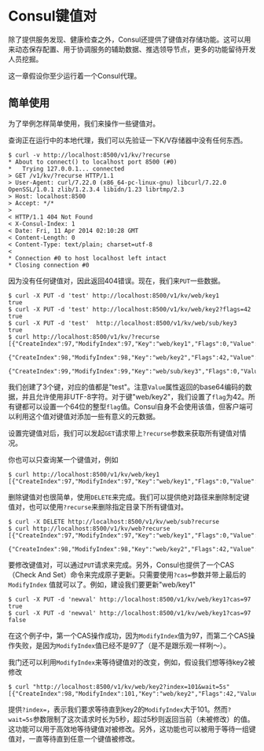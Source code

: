 # Consul键值对

除了提供服务发现、健康检查之外，Consul还提供了键值对存储功能。这可以用来动态保存配置、用于协调服务的辅助数据、推选领导节点，更多的功能留待开发人员挖掘。

这一章假设你至少运行着一个Consul代理。

## 简单使用

为了举例怎样简单使用，我们来操作一些键值对。

查询正在运行中的本地代理，我们可以先验证一下K/V存储器中没有任何东西。

```
$ curl -v http://localhost:8500/v1/kv/?recurse
* About to connect() to localhost port 8500 (#0)
*   Trying 127.0.0.1... connected
> GET /v1/kv/?recurse HTTP/1.1
> User-Agent: curl/7.22.0 (x86_64-pc-linux-gnu) libcurl/7.22.0 OpenSSL/1.0.1 zlib/1.2.3.4 libidn/1.23 librtmp/2.3
> Host: localhost:8500
> Accept: */*
>
< HTTP/1.1 404 Not Found
< X-Consul-Index: 1
< Date: Fri, 11 Apr 2014 02:10:28 GMT
< Content-Length: 0
< Content-Type: text/plain; charset=utf-8
<
* Connection #0 to host localhost left intact
* Closing connection #0
```

因为没有任何键值对，因此返回404错误。现在，我们来`PUT`一些数据。

```
$ curl -X PUT -d 'test' http://localhost:8500/v1/kv/web/key1
true
$ curl -X PUT -d 'test' http://localhost:8500/v1/kv/web/key2?flags=42
true
$ curl -X PUT -d 'test'  http://localhost:8500/v1/kv/web/sub/key3
true
$ curl http://localhost:8500/v1/kv/?recurse
[{"CreateIndex":97,"ModifyIndex":97,"Key":"web/key1","Flags":0,"Value":"dGVzdA=="},
 {"CreateIndex":98,"ModifyIndex":98,"Key":"web/key2","Flags":42,"Value":"dGVzdA=="},
 {"CreateIndex":99,"ModifyIndex":99,"Key":"web/sub/key3","Flags":0,"Value":"dGVzdA=="}]
```

我们创建了3个键，对应的值都是"test"。注意`Value`属性返回的base64编码的数据，并且允许使用非UTF-8字符。对于键"web/key2"，我们设置了`flag`为42。所有键都可以设置一个64位的整型`flag`值。Consul自身不会使用该值，但客户端可以利用这个值对键值对添加一些有意义的元数据。

设置完键值对后，我们可以发起`GET`请求带上`?recurse`参数来获取所有键值对情况。

你也可以只查询某一个键值对，例如

```
$ curl http://localhost:8500/v1/kv/web/key1
[{"CreateIndex":97,"ModifyIndex":97,"Key":"web/key1","Flags":0,"Value":"dGVzdA=="}]
```

删除键值对也很简单，使用`DELETE`来完成。我们可以提供绝对路径来删除制定键值对，也可以使用`?recurse`来删除指定目录下所有键值对。

```
$ curl -X DELETE http://localhost:8500/v1/kv/web/sub?recurse
$ curl http://localhost:8500/v1/kv/web?recurse
[{"CreateIndex":97,"ModifyIndex":97,"Key":"web/key1","Flags":0,"Value":"dGVzdA=="},
 {"CreateIndex":98,"ModifyIndex":98,"Key":"web/key2","Flags":42,"Value":"dGVzdA=="}]
```

要修改键值对，可以通过`PUT`请求来完成。另外，Consul也提供了一个CAS（Check And Set）命令来完成原子更新。只需要使用`?cas=`参数并带上最后的`ModifyIndex`	值就可以了。例如，建设我们要更新"web/key1"

```
$ curl -X PUT -d 'newval' http://localhost:8500/v1/kv/web/key1?cas=97
true
$ curl -X PUT -d 'newval' http://localhost:8500/v1/kv/web/key1?cas=97
false
```

在这个例子中，第一个CAS操作成功，因为`ModifyIndex`值为97，而第二个CAS操作失败，是因为`ModifyIndex`值已经不是97了（是不是跟乐观一样咧～）。

我门还可以利用`ModifyIndex`来等待键值对的改变，例如，假设我们想等待key2被修改

```
$ curl "http://localhost:8500/v1/kv/web/key2?index=101&wait=5s"
[{"CreateIndex":98,"ModifyIndex":101,"Key":"web/key2","Flags":42,"Value":"dGVzdA=="}]
```

提供`?index=`，表示我们要求等待直到key2的`ModifyIndex`大于101。然而`?wait=5s`参数限制了这次请求时长为5秒，超过5秒则返回当前（未被修改）的值。这功能可以用于高效地等待键值对被修改。另外，这功能也可以被用于等待一组键值对，一直等待直到任意一个键值被修改。






















